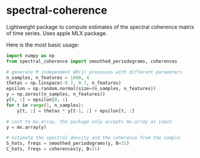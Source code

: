 # spectral-coherence
Lightweight package to compute estimates of the spectral coherence matrix of time series. Uses apple MLX package.

Here is the most basic usage: 
```python
import numpy as np
from spectral_coherence import smoothed_periodograms, coherences 

# generate M independent AR(1) processes with different parameters
n_samples, n_features = 1000, 4
thetas = np.linspace(-0.7, 0.7, n_features)
epsilon = np.random.normal(size=(n_samples, n_features))
y = np.zeros((n_samples, n_features))
y[0, :] = epsilon[0, :]
for t in range(1, n_samples):
    y[t, :] = thetas * y[t-1, :] + epsilon[t, :]

# cast to mx.array, the package only accepts mx.array as input
y = mx.array(y)

# estimate the spectral density and the coherence from the sample 
S_hats, freqs = smoothed_periodograms(y, B=31)
C_hats, freqs = coherences(y, B=31)
```
